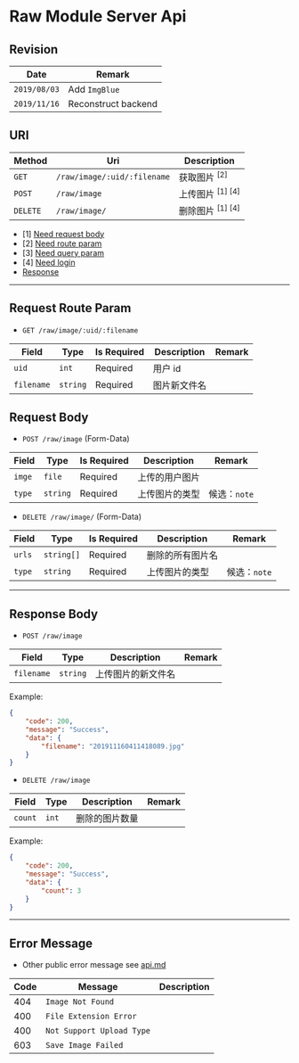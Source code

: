 # Raw Module Server Api

## Revision

|Date|Remark|
|--|--|
|`2019/08/03`|Add `ImgBlue`|
|`2019/11/16`|Reconstruct backend|

## URI

|Method|Uri|Description|
|--|--|--|
|`GET`|`/raw/image/:uid/:filename`|获取图片 <sup>[2]</sup>|
|`POST`|`/raw/image`|上传图片 <sup>[1] [4]</sup>|
|`DELETE`|`/raw/image/`|删除图片 <sup>[1] [4]</sup>|

+ [1] [Need request body](https://github.com/Aoi-hosizora/Biji_BackEnd/blob/master/docs/raw.md#request-body)
+ [2] [Need route param](https://github.com/Aoi-hosizora/Biji_BackEnd/blob/master/docs/raw.md#request-route-param)
+ [3] [Need query param](https://github.com/Aoi-hosizora/Biji_BackEnd/blob/master/docs/raw.md#request-query-param)
+ [4] [Need login](https://github.com/Aoi-hosizora/Biji_BackEnd/blob/master/docs/raw.md#request-header)
+ [Response](https://github.com/Aoi-hosizora/Biji_BackEnd/blob/master/docs/raw.md#response-body)

---

## Request Route Param

+ `GET /raw/image/:uid/:filename`

|Field|Type|Is Required|Description|Remark|
|--|--|--|--|--|
|`uid`|`int`|Required|用户 id||
|`filename`|`string`|Required|图片新文件名||

## Request Body

+ `POST /raw/image` (Form-Data)

|Field|Type|Is Required|Description|Remark|
|--|--|--|--|--|
|`imge`|`file`|Required|上传的用户图片||
|`type`|`string`|Required|上传图片的类型|候选：`note`|

+ `DELETE /raw/image/` (Form-Data)

|Field|Type|Is Required|Description|Remark|
|--|--|--|--|--|
|`urls`|`string[]`|Required|删除的所有图片名||
|`type`|`string`|Required|上传图片的类型|候选：`note`|

---

## Response Body

+ `POST /raw/image`

|Field|Type|Description|Remark|
|--|--|--|--|
|`filename`|`string`|上传图片的新文件名||

Example:

```json
{
    "code": 200,
    "message": "Success",
    "data": {
        "filename": "201911160411418089.jpg"
    }
}
```

+ `DELETE /raw/image`

|Field|Type|Description|Remark|
|--|--|--|--|
|`count`|`int`|删除的图片数量||

Example:

```json
{
    "code": 200,
    "message": "Success",
    "data": {
        "count": 3
    }
}
```

---

## Error Message

+ Other public error message see [api.md](https://github.com/Aoi-hosizora/Biji_BackEnd/blob/master/docs/api.md)

|Code|Message|Description|
|--|--|--|
|404|`Image Not Found`||
|400|`File Extension Error`||
|400|`Not Support Upload Type`||
|603|`Save Image Failed`||
